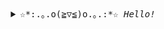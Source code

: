 <div align="center">
<details>
<summary><samp>☆*:.｡.o(≧▽≦)o.｡.:*☆ <i>Hello!</i></samp></summary>
<hr>

#### _languages_

![Python](https://img.shields.io/badge/-Python-4B8BBE?&logo=Python&logoColor=fff)
![C](https://img.shields.io/badge/-C-888?&logo=C&logoColor=fff)

#### _working environment_

![Emacs](https://img.shields.io/badge/-Emacs-7e58b4?&logo=GnuEmacs&logoColor=fff)
![Helix](https://img.shields.io/badge/-Helix-bfa19e?&logo=Helix&logoColor=fff)
![Visual Studio](https://img.shields.io/badge/-Visual_Studio-a377da?&logo=VisualStudio&logoColor=fff)

#### _contacts_

![Discord](https://img.shields.io/badge/kra53n%232877-7289DA?style=for-the-badge&logo=discord&logoColor=fff)
